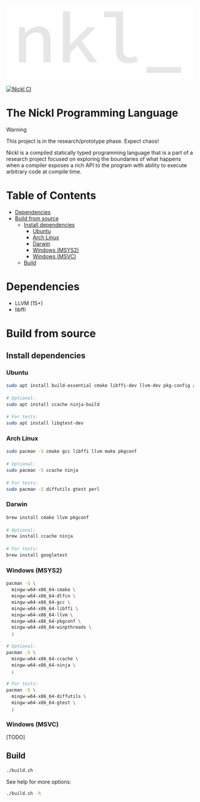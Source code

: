 <p align="center">
    <img src="etc/images/nkl.svg" alt="nickl">
</p>

[![Nickl CI](https://github.com/nickl-lang/nickl/actions/workflows/ci.yml/badge.svg)](https://github.com/nickl-lang/nickl/actions/workflows/ci.yml)

# The Nickl Programming Language

> [!WARNING]
> This project is in the research/prototype phase. Expect chaos!

Nickl is a compiled statically typed programming language that is a part of a research project
focused on exploring the boundaries of what happens when a compiler exposes a rich API
to the program with ability to execute arbitrary code at compile time.

# Table of Contents
- [Dependencies](#dependencies)
- [Build from source](#build-from-source)
    - [Install dependencies](#install-dependencies)
      - [Ubuntu](#ubuntu)
      - [Arch Linux](#arch-linux)
      - [Darwin](#darwin)
      - [Windows (MSYS2)](#windows-msys2)
      - [Windows (MSVC)](#windows-msvc)
    - [Build](#build)

# Dependencies

 - LLVM (15+)
 - libffi

# Build from source

## Install dependencies

### Ubuntu

```sh
sudo apt install build-essential cmake libffi-dev llvm-dev pkg-config zlib1g-dev

# Optional:
sudo apt install ccache ninja-build

# For tests:
sudo apt install libgtest-dev
```

### Arch Linux

```sh
sudo pacman -S cmake gcc libffi llvm make pkgconf

# Optional:
sudo pacman -S ccache ninja

# For tests:
sudo pacman -S diffutils gtest perl
```

### Darwin

```sh
brew install cmake llvm pkgconf

# Optional:
brew install ccache ninja

# For tests:
brew install googletest
```

### Windows (MSYS2)

```sh
pacman -S \
  mingw-w64-x86_64-cmake \
  mingw-w64-x86_64-dlfcn \
  mingw-w64-x86_64-gcc \
  mingw-w64-x86_64-libffi \
  mingw-w64-x86_64-llvm \
  mingw-w64-x86_64-pkgconf \
  mingw-w64-x86_64-winpthreads \
  ;

# Optional:
pacman -S \
  mingw-w64-x86_64-ccache \
  mingw-w64-x86_64-ninja \
  ;

# For tests:
pacman -S \
  mingw-w64-x86_64-diffutils \
  mingw-w64-x86_64-gtest \
  ;
```

### Windows (MSVC)

[TODO]

## Build

```sh
./build.sh
```

See help for more options:
```sh
./build.sh -h
```
